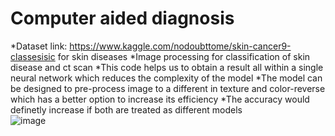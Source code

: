 # Computer aided diagnosis
*Dataset link: https://www.kaggle.com/nodoubttome/skin-cancer9-classesisic for skin diseases 
*Image processing for classification of skin disease and ct scan
*This code helps us to obtain a result all within a single neural network which reduces the complexity of the model
*The model can be designed to pre-process image to a different in texture and color-reverse which has a better option to increase its efficiency 
*The accuracy would definetly increase if both are treated as different models <br/>
![image](https://user-images.githubusercontent.com/77600063/170725849-af09b60f-d75f-4ff4-976c-78875e6fb504.png)
